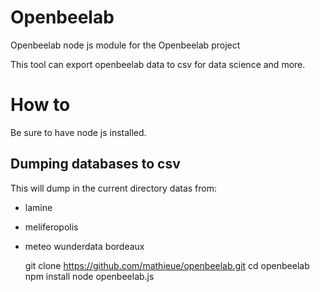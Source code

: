 # Openbeelab #

Openbeelab node js module for the Openbeelab project

This tool can export openbeelab data to csv for data science and more.

# How to #

Be sure to have node js installed.


## Dumping databases to csv ##

This will dump in the current directory datas from:
 - lamine
 - meliferopolis
 - meteo wunderdata bordeaux

    git clone https://github.com/mathieue/openbeelab.git
    cd openbeelab
    npm install
    node openbeelab.js